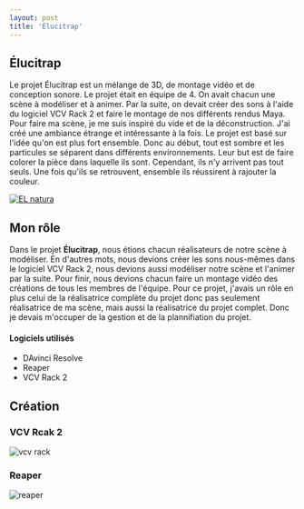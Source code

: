 ```yaml
---
layout: post
title: 'Élucitrap'
---
```





## Élucitrap ##

Le projet Élucitrap est un mélange de 3D, de montage vidéo et de conception sonore. Le projet était en équipe de 4. On avait chacun une scène à modéliser et à animer. Par la suite, on devait créer des sons à l'aide du logiciel VCV Rack 2 et faire le montage de nos différents rendus Maya. Pour faire ma scène, je me suis inspiré du vide et de la déconstruction. J'ai créé une ambiance étrange et intéressante à la fois. Le projet est basé sur l'idée qu'on est plus fort ensemble. Donc au début, tout est sombre et les particules se séparent dans différents environnements. Leur but est de faire colorer la pièce dans laquelle ils sont. Cependant, ils n'y arrivent pas tout seuls. Une fois qu'ils se retrouvent, ensemble ils réussirent à rajouter la couleur.


[![EL natura](http://img.youtube.com/vi/vE-6ZZ8V_pw/0.jpg)](https://www.youtube.com/watch?v=vE-6ZZ8V_pw)



## Mon rôle ##

Dans le projet **Élucitrap**, nous étions chacun réalisateurs de notre scène à modéliser. En d'autres mots, nous devions créer les sons nous-mêmes dans le logiciel VCV Rack 2, nous devions aussi modéliser notre scène et l'animer par la suite. Pour finir, nous devions chacun faire un montage vidéo des créations de tous les membres de l'équipe. Pour ce projet, j'avais un rôle en plus celui de la réalisatrice complète du projet donc pas seulement réalisatrice de ma scène, mais aussi la réalisatrice du projet complet. Donc je devais m'occuper de la gestion et de la plannifiation du projet. 




#### Logiciels utilisés ####

- DAvinci Resolve
- Reaper
- VCV Rack 2

## Création ##

### VCV Rcak 2 ###
![vcv rack](https://github.com/lauriehoude/Portfolio-Laurie-Houde/assets/89647723/876bcace-a89d-4422-8ba4-b8bf73022d14)

### Reaper ###
![reaper](https://github.com/lauriehoude/Portfolio-Laurie-Houde/assets/89647723/6b80904e-b4af-45bf-b6ea-8be1191e569f)
